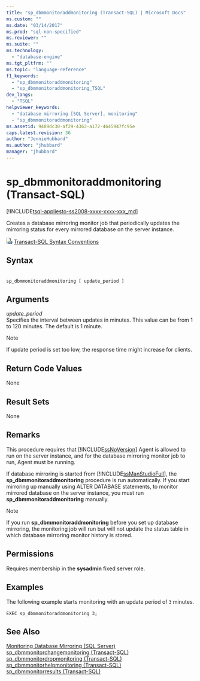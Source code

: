 ```yaml
---
title: "sp_dbmmonitoraddmonitoring (Transact-SQL) | Microsoft Docs"
ms.custom: ""
ms.date: "03/14/2017"
ms.prod: "sql-non-specified"
ms.reviewer: ""
ms.suite: ""
ms.technology: 
  - "database-engine"
ms.tgt_pltfrm: ""
ms.topic: "language-reference"
f1_keywords: 
  - "sp_dbmmonitoraddmonitoring"
  - "sp_dbmmonitoraddmonitoring_TSQL"
dev_langs: 
  - "TSQL"
helpviewer_keywords: 
  - "database mirroring [SQL Server], monitoring"
  - "sp_dbmmonitoraddmonitoring"
ms.assetid: 9489dc30-af29-4363-a172-4645947fc95e
caps.latest.revision: 36
author: "JennieHubbard"
ms.author: "jhubbard"
manager: "jhubbard"
---
```

# sp_dbmmonitoraddmonitoring (Transact-SQL)
[!INCLUDE[tsql-appliesto-ss2008-xxxx-xxxx-xxx_md](../../includes/tsql-appliesto-ss2008-xxxx-xxxx-xxx-md.md)]

  Creates a database mirroring monitor job that periodically updates the mirroring status for every mirrored database on the server instance.  
  
 ![Topic link icon](../../database-engine/configure-windows/media/topic-link.gif "Topic link icon") [Transact-SQL Syntax Conventions](../../t-sql/language-elements/transact-sql-syntax-conventions-transact-sql.md)  
  
## Syntax  
  
```  
  
sp_dbmmonitoraddmonitoring [ update_period ]  
```  
  
## Arguments  
 *update_period*  
 Specifies the interval between updates in minutes. This value can be from 1 to 120 minutes. The default is 1 minute.  
  
> [!NOTE]  
>  If update period is set too low, the response time might increase for clients.  
  
## Return Code Values  
 None  
  
## Result Sets  
 None  
  
## Remarks  
 This procedure requires that [!INCLUDE[ssNoVersion](../../includes/ssnoversion-md.md)] Agent is allowed to run on the server instance, and for the database mirroring monitor job to run, Agent must be running.  
  
 If database mirroring is started from [!INCLUDE[ssManStudioFull](../../includes/ssmanstudiofull-md.md)], the **sp_dbmmonitoraddmonitoring** procedure is run automatically. If you start mirroring up manually using ALTER DATABASE statements, to monitor mirrored database on the server instance, you must run **sp_dbmmonitoraddmonitoring** manually.  
  
> [!NOTE]  
>  If you run **sp_dbmmonitoraddmonitoring** before you set up database mirroring, the monitoring job will run but will not update the status table in which database mirroring monitor history is stored.  
  
## Permissions  
 Requires membership in the **sysadmin** fixed server role.  
  
## Examples  
 The following example starts monitoring with an update period of `3` minutes.  
  
```  
EXEC sp_dbmmonitoraddmonitoring 3;  
```  
  
## See Also  
 [Monitoring Database Mirroring &#40;SQL Server&#41;](../../database-engine/database-mirroring/monitoring-database-mirroring-sql-server.md)   
 [sp_dbmmonitorchangemonitoring &#40;Transact-SQL&#41;](../../relational-databases/system-stored-procedures/sp-dbmmonitorchangemonitoring-transact-sql.md)   
 [sp_dbmmonitordropmonitoring &#40;Transact-SQL&#41;](../../relational-databases/system-stored-procedures/sp-dbmmonitordropmonitoring-transact-sql.md)   
 [sp_dbmmonitorhelpmonitoring &#40;Transact-SQL&#41;](../../relational-databases/system-stored-procedures/sp-dbmmonitorhelpmonitoring-transact-sql.md)   
 [sp_dbmmonitorresults &#40;Transact-SQL&#41;](../../relational-databases/system-stored-procedures/sp-dbmmonitorresults-transact-sql.md)  
  
  